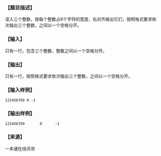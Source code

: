 ### 【题目描述】

读入三个整数，按每个整数占8个字符的宽度，右对齐输出它们，按照格式要求依次输出三个整数，之间以一个空格分开。

### 【输入】

只有一行，包含三个整数，整数之间以一个空格分开。

### 【输出】

只有一行，按照格式要求依次输出三个整数，之间以一个空格分开。

### 【输入样例】

```
123456789 0 -1
```

### 【输出样例】

```
123456789       0      -1
```


### 【来源】

 一本通在线评测 
